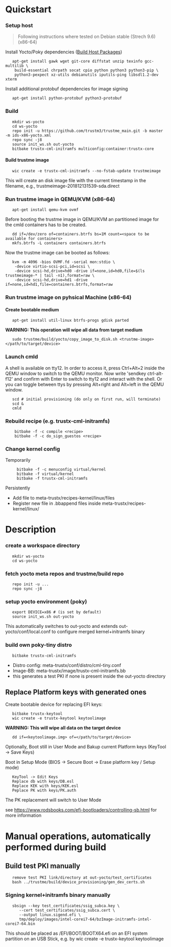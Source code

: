# Quickstart

### Setup host
> Following instructions where tested on Debian stable (Strech 9.6) (x86-64)

Install Yocto/Poky dependencies ([Build Host Packages](https://www.yoctoproject.org/docs/2.5.1/brief-yoctoprojectqs/brief-yoctoprojectqs.html#brief-build-system-packages))
```
   apt-get install gawk wget git-core diffstat unzip texinfo gcc-multilib \
	build-essential chrpath socat cpio python python3 python3-pip \
	python3-pexpect xz-utils debianutils iputils-ping libsdl1.2-dev xterm
```

Install additional protobuf dependencies for image signing
```
   apt-get install python-protobuf python3-protobuf
```

### Build
```
   mkdir ws-yocto
   cd ws-yocto
   repo init -u https://github.com/trustm3/trustme_main.git -b master -m ids-x86-yocto.xml
   repo sync -j8
   source init_ws.sh out-yocto
   bitbake trustx-cml-initramfs multiconfig:container:trustx-core
```

#### Build trustme image
```
   wic create -e trustx-cml-initramfs --no-fstab-update trustmeimage
```
This will create an disk image file with the current timestamp in the
filename, e.g., trustmeimage-201812131539-sda.direct

### Run trustme image in QEMU/KVM (x86-64)
```
   apt-get install qemu-kvm ovmf
```
   Before booting the trustme image in QEMU/KVM an partitioned image
   for the cmld containers has to be created.

```
   dd if=/dev/zero of=containers.btrfs bs=1M count=<space to be available for containers>
   mkfs.btrfs -L containers containers.btrfs
```

   Now the trustme image can be booted as follows:   

```
   kvm -m 4096 -bios OVMF.fd -serial mon:stdio \
	-device virtio-scsi-pci,id=scsi \
	-device scsi-hd,drive=hd0 -drive if=none,id=hd0,file=$(ls trustmeimage-* | tail -n1),format=raw \
	-device scsi-hd,drive=hd1 -drive if=none,id=hd1,file=containers.btrfs,format=raw
```
   
### Run trustme image on pyhsical Machine (x86-64)
#### Create bootable medium
```
   apt-get install util-linux btrfs-progs gdisk parted
```

   **WARNING: This operation will wipe all data from target medium**
```
   sudo trustme/build/yocto/copy_image_to_disk.sh <trustme-image> </path/to/target/device>
```

### Launch cmld
   A shell is available on tty12. In order to access it, press Ctrl+Alt+2 inside the QEMU window to switch to the QEMU monitor. Now write 'sendkey ctrl-alt-f12' and confirm with Enter to switch to tty12 and interact with the shell. Or you can toggle between ttys by pressing Alt+right and Alt+left in the QEMU window.

```
   scd # initial provisioning (do only on first run, will terminate)
   scd &
   cmld
```

### Rebuild recipe (e.g. trustx-cml-initramfs)
```
    bitbake -f -c compile <recipe>
    bitbake -f -c do_sign_guestos <recipe> 
```

### Change kernel config

Temporarily
```
     bitbake -f -c menuconfig virtual/kernel
     bitbake -f virtual/kernel
     bitbake -f trustx-cml-initramfs
```

Persistently
* Add file to meta-trustx/recipes-kernel/linux/files
* Register new file in .bbappend files inside meta-trustx/recipes-kernel/linux/

# Description

### create a workspace directory
```
   mkdir ws-yocto
   cd ws-yocto
```

### fetch yocto meta repos and trustme/build repo
```
   repo init -u ...
   repo sync -j8
```

### setup yocto environment (poky)
```
   export DEVICE=x86 # (is set by default)
   source init_ws.sh out-yocto
```

   This automatically switches to out-yocto
   and extends out-yocto/conf/local.conf to configure merged kernel+initramfs binary

### build own poky-tiny distro
```
   bitbake trustx-cml-initramfs
```

   - Distro config: meta-trustx/conf/distro/cml-tiny.conf
   - Image-BB: meta-trustx/image/trustx-cml-initramfs.bb
   - this generates a test PKI if none is present inside the out-yocto directory


## Replace Platform keys with generated ones
   Create bootable device for replacing EFI keys:

```
   bitbake trustx-keytool
   wic create -e trustx-keytool keytoolimage
```
   **WARNING: This will wipe all data on the target device**
```
   dd if=<keytoolimage.img> of=</path/to/target/device>
```

   Optionally, Boot still in User Mode and Bakup current Platform keys (KeyTool -> Save Keys)

   Boot in Setup Mode (BIOS -> Secure Boot -> Erase platform key / Setup mode)

```
   KeyTool -> Edit Keys
   Replace db with keys/DB.esl
   Replace KEK with keys/KEK.esl
   Peplace PK with keys/PK.auth
```

   The PK replacement will switch to User Mode

   see https://www.rodsbooks.com/efi-bootloaders/controlling-sb.html for more information


# Manual operations, automatically performed during build

## Build test PKI manually
```
   remove test PKI link/directory at out-yocto/test_certificates
   bash ../trustme/build/device_provisioning/gen_dev_certs.sh
```

### Signing kernel+initramfs binary manually
```
   sbsign --key test_certificates/ssig_subca.key \
      --cert test_certificates/ssig_subca.cert \
      --output linux.sigend.efi \
      tmp/deploy/images/intel-corei7-64/bzImage-initramfs-intel-corei7-64.bin
```

   This should be placed as /EFI/BOOT/BOOTX64.efi
   on an EFI system partition on an USB Stick, e.g. by
   wic create -e trustx-keytool keytoolimage
